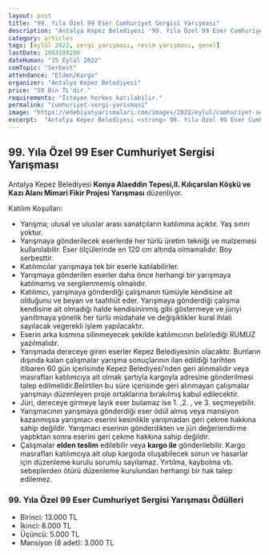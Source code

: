 ```yaml
---
layout: post
title: "99. Yıla Özel 99 Eser Cumhuriyet Sergisi Yarışması"
description: "Antalya Kepez Belediyesi '99. Yıla Özel 99 Eser Cumhuriyet Sergisi Yarışması' düzenliyor."
category: articles
tags: [eylül 2022, sergi yarışması, resim yarışması, genel]
lastDate: 1663189200
dateHuman: "15 Eylül 2022"
comTopic: "Serbest"
attendance: "Elden/Kargo"
organizer: "Antalya Kepez Belediyesi"
price: "50 Bin TL'dir."
requirements: "İsteyen herkes katılabilir."
permalink: "cumhuriyet-sergi-yarismasi"
image: "https://edebiyatyarismalari.com/images/2022/eylul/cumhuriyet-sergi-yarismasi.jpg"
excerpt:  "Antalya Kepez Belediyesi <strong> 99. Yıla Özel 99 Eser Cumhuriyet Sergisi Yarışması </strong> düzenliyor."
---
```


## 99. Yıla Özel 99 Eser Cumhuriyet Sergisi Yarışması
Antalya Kepez Belediyesi **Konya Alaeddin Tepesi,II. Kılıçarslan Köşkü ve Kazı Alanı Mimari Fikir Projesi Yarışması** düzenliyor.

Katılım Koşulları:
- Yarışma; ulusal ve uluslar arası sanatçıların katılımına açıktır. Yaş sınırı yoktur. 
- Yarışmaya gönderilecek eserlerde her türlü üretim tekniği ve malzemesi kullanılabilir. Eser ölçülerinde en
120 cm altında olmamalıdır. Boy serbesttir.
- Katılımcılar yarışmaya tek bir eserle katılabilirler.
- Yarışmaya gönderilen eserler daha önce herhangi bir yarışmaya katılmamış ve sergilenmemiş olmalıdır.
- Katılımcı, yarışmaya gönderdiği çalışmanın tümüyle kendisine ait olduğunu ve beyan ve taahhüt eder. Yarışmaya gönderdiği çalışma kendisine ait olmadığı halde kendisininmiş gibi göstermeye ve jüriyi yanıltmaya yönelik her türlü müdahale ve değişiklikler kural ihlali sayılacak vegerekli işlem yapılacaktır.
- Eserin arka kısmına silinmeyecek şekilde katılımcının belirlediği RUMUZ yazılmalıdır.
- Yarışmada dereceye giren eserler Kepez Belediyesinin olacaktır. Bunların dışında kalan çalışmalar yarışma sonuçlarının ilan edildiği tarihten itibaren 60 gün içerisinde Kepez Belediyesi’nden geri alınmalıdır veya masrafları katılımcıya ait olmak şartıyla kargoyla adresine gönderilmesi talep edilmelidir.Belirtilen bu süre içerisinde geri alınmayan çalışmalar yarışmayı düzenleyen proje ortaklarına bırakılmış kabul edilecektir.
- Jüri, dereceye girmeye layık eser bulamaz ise 1. ,2. , ve 3. seçmeyebilir.
- Yarışmacının yarışmaya gönderdiği eser ödül almış veya mansiyon kazanmışsa yarışmacı eserini kesinlikle yarışmadan geri çekme hakkına sahip değildir. Yarışmacı eserinin gönderdikten ve jüri değerlendirme yaptıktan sonra eserini geri çekme hakkına sahip değildir.
- Çalışmalar **elden teslim** edilebilir veya **kargo ile** gönderilebilir. Kargo masrafları katılımcıya ait olup kargoda oluşabilecek sorun ve hasarlar için düzenleme kurulu sorumlu sayılamaz. Yırtılma, kaybolma vb. sebeplerden ötürü düzenleme kurulundan herhangi bir hak talep edilemez.


### 99. Yıla Özel 99 Eser Cumhuriyet Sergisi Yarışması Ödülleri
- Birinci: 13.000 TL
- İkinci: 8.000 TL
- Üçüncü: 5.000 TL
- Mansiyon (8 adet): 3.000 TL 